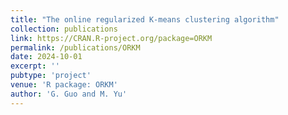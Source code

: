 ```yaml
---
title: "The online regularized K-means clustering algorithm"
collection: publications
link: https://CRAN.R-project.org/package=ORKM
permalink: /publications/ORKM
date: 2024-10-01
excerpt: ''
pubtype: 'project'
venue: 'R package: ORKM'
author: 'G. Guo and M. Yu'
---
```

